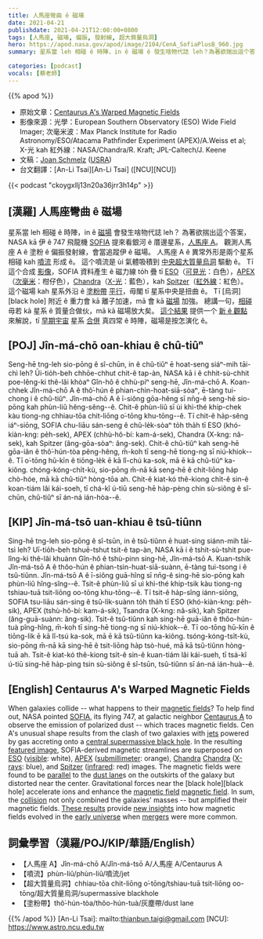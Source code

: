 ```yaml
---
title: 人馬座彎曲 ê 磁場
date: 2021-04-21
publishdate: 2021-04-21T12:00:00+0800
tags: [人馬座, 磁場, 偏振, 發射線, 超大質量烏洞]
hero: https://apod.nasa.gov/apod/image/2104/CenA_SofiaPlusB_960.jpg
summary: 星系當 leh 相碰 ê 時陣，in ê 磁場 ê 發生啥物代誌 leh？為著欲揣出這个答案，NASA kā 伊 ê 747 飛龍機 SOFIA 提來看銀河 ê 厝邊星系，人馬座 A。

categories: [podcast]
vocals: [蔡老師]
---
```


{{% apod %}}

- 原始文章：[Centaurus A's Warped Magnetic Fields](https://apod.nasa.gov/apod/ap210421.html)
- 影像來源：光學：European Southern Observatory (ESO) Wide Field Imager; 次毫米波：Max Planck Institute for Radio Astronomy/ESO/Atacama Pathfinder Experiment (APEX)/A.Weiss et al; X-光 kah 紅外線：NASA/Chandra/R. Kraft; JPL-Caltech/J. Keene
- 文稿：[Joan Schmelz](https://www.sofia.usra.edu/science/science-team/joan-schmelz) ([USRA](https://www.usra.edu/))
- 台文翻譯：[An-Li Tsai][An-Li Tsai] ([NCU][NCU])

{{< podcast "ckoygxllj13n20a36jrr3h14p" >}}

## [漢羅] 人馬座彎曲 ê 磁場
星系當 leh 相碰 ê 時陣，in ê [磁場][magnetic fields] 會發生啥物代誌 leh？
為著欲揣出這个答案，NASA kā 伊 ê 747 飛龍機 [SOFIA][SOFIA] 提來看銀河 ê 厝邊星系，[人馬座 A][Centaurus A]。
觀測人馬座 A ê 塗粉 ê 偏振發射線，會當追蹤伊 ê 磁場。
人馬座 A ê 異常外形是兩个星系相碰 kah [噴流][jets t] 形成 ê。
這个噴流是 ùi 氣體吸積到 [中央超大質量烏洞][central supermassive black hole t] 驅動 ê。
Tī 這个合成 [影像][featured image]，SOFIA 資料產生 ê 磁力線 to̍h 疊 tī [ESO][ESO]（[可見光][visible]：白色），[APEX][APEX]（[次毫米][submillimeter]：柑仔色），[Chandra][Chandra]（[X-光][X-rays]：藍色），kah [Spitzer][Spitzer]（[紅外線][infrared]：紅色）。
這个磁場 kah 星系外沿 ê [塗粉帶][dust lane] [平行][parallel]，毋閣 tī 星系中央是扭曲 ê。
Tī [烏洞][black hole] 附近 ê 重力會 kā 離子加速，mā 會 kā [磁場][magnetic field] 加強。
總講一句，[相碰][collision] 毋若 kā 星系 ê 質量合做伙，mā kā 磁場放大矣。
[這个結果][These results] 提供一个 [新 ê 觀點][new insights] 來解說，tī [早期宇宙][early universe] 星系 [合併][mergers] 真四常 ê 時陣，磁場是按怎演化 ê。


## [POJ] Jîn-má-chō oan-khiau ê chû-tiûⁿ
Seng-hē tng-leh sio-pōng ê sî-chūn, in ê chû-tiûⁿ ē hoat-seng siáⁿ-mih tāi-chì leh?
Ūi-tio̍h-beh chhōe-chhut chit-ê tap-àn, NASA kā i ê chhit-sù-chhit poe-lêng-ki thê-lâi khòaⁿ Gîn-hô ê chhù-piⁿ seng-hē, Jîn-má-chō A.
Koan-chhek Jîn-má-chō A ê thô͘-hún ê phian-chìn-hoat-siā-sòaⁿ, ē-tàng tui-chong i ê chû-tiûⁿ.
Jîn-má-chō A ê ī-siông gōa-hêng sī nn̄g-ê seng-hē sio-pōng kah phùn-liû hêng-sêng--ê.
Chit-ê phùn-liû sī ùi khì-thé khip-chek kàu tiong-ng chhiau-tōa chit-liōng o͘-tōng khu-tōng--ê.
Tī chit-ê ha̍p-sêng iáⁿ-siōng, SOFIA chu-liāu sán-seng ê chû-le̍k-sòaⁿ to̍h tha̍h tī ESO (khó-kiàn-kng: pe̍h-sek), APEX (chhù-hô-bí: kam-á-sek), Chandra (X-kng: nâ-sek), kah Spitzer (âng-gōa-sòaⁿ: âng-sek).
Chit-ê chû-tiûⁿ kah seng-hē gōa-iân ê thô͘-hún-tòa pêng-hêng, m̄-koh tī seng-hē tiong-ng sī niú-khiok--ê.
Tī o͘-tōng hū-kīn ê tiōng-le̍k ē kā lî-chú ka-sok, mā ē kā chû-tiûⁿ ka-kiông.
chóng-kóng-chi̍t-kù, sio-pōng m̄-nā kā seng-hē ê chit-liōng ha̍p chò-hóe, mā kā chû-tiûⁿ hòng-tōa ah.
Chit-ê kiat-kó thê-kiong chi̍t-ê sin-ê koan-tiám lâi kái-soeh, tī chá-kî ú-tiū seng-hē ha̍p-pèng chin sù-siông ê sî-chūn, chû-tiûⁿ sī án-ná ián-hòa--ê.


## [KIP] Jîn-má-tsō uan-khiau ê tsû-tiûnn
Sing-hē tng-leh sio-pōng ê sî-tsūn, in ê tsû-tiûnn ē huat-sing siánn-mih tāi-tsì leh?
Uī-tio̍h-beh tshuē-tshut tsit-ê tap-àn, NASA kā i ê tshit-sù-tshit pue-lîng-ki thê-lâi khuànn Gîn-hô ê tshù-pinn sing-hē, Jîn-má-tsō A.
Kuan-tshik Jîn-má-tsō A ê thôo-hún ê phian-tsìn-huat-siā-suànn, ē-tàng tui-tsong i ê tsû-tiûnn.
Jîn-má-tsō A ê ī-siông guā-hîng sī nn̄g-ê sing-hē sio-pōng kah phùn-liû hîng-sîng--ê.
Tsit-ê phùn-liû sī uì khì-thé khip-tsik kàu tiong-ng tshiau-tuā tsit-liōng oo-tōng khu-tōng--ê.
Tī tsit-ê ha̍p-sîng iánn-siōng, SOFIA tsu-liāu sán-sing ê tsû-li̍k-suànn to̍h tha̍h tī ESO (khó-kiàn-kng: pe̍h-sik), APEX (tshù-hô-bí: kam-á-sik), Tsandra (X-kng: nâ-sik), kah Spitzer (âng-guā-suànn: âng-sik).
Tsit-ê tsû-tiûnn kah sing-hē guā-iân ê thôo-hún-tuà pîng-hîng, m̄-koh tī sing-hē tiong-ng sī niú-khiok--ê.
Tī oo-tōng hū-kīn ê tiōng-li̍k ē kā lî-tsú ka-sok, mā ē kā tsû-tiûnn ka-kiông.
tsóng-kóng-tsi̍t-kù, sio-pōng m̄-nā kā sing-hē ê tsit-liōng ha̍p tsò-hué, mā kā tsû-tiûnn hòng-tuā ah.
Tsit-ê kiat-kó thê-kiong tsi̍t-ê sin-ê kuan-tiám lâi kái-sueh, tī tsá-kî ú-tiū sing-hē ha̍p-pìng tsin sù-siông ê sî-tsūn, tsû-tiûnn sī án-ná ián-huà--ê.

## [English] Centaurus A's Warped Magnetic Fields

When galaxies collide -- what happens to their [magnetic fields][magnetic fields]? To help find out, NASA pointed [SOFIA][SOFIA], its flying 747, at galactic neighbor [Centaurus A][Centaurus A] to observe the emission of polarized dust -- which traces magnetic fields. Cen A's unusual shape results from the clash of two galaxies with [jets][jets e] powered by gas accreting onto a [central supermassive black hole][central supermassive black hole e]. In the resulting [featured image][featured image], SOFIA-derived magnetic streamlines are superposed on [ESO][ESO] ([visible][visible]: white), [APEX][APEX] ([submillimeter][submillimeter]: orange), [Chandra] [Chandra] ([X-rays][X-rays]: blue), and [Spitzer][Spitzer] ([infrared][infrared]: red) images. The magnetic fields were found to be [parallel][parallel] to the [dust lane][dust lane]s on the outskirts of the galaxy but distorted near the center. Gravitational forces near the [black hole][black hole] accelerate ions and enhance the [magnetic field] [magnetic field]. In sum, the [collision][collision] not only combined the galaxies' masses -- but amplified their magnetic fields. [These results][These results] provide [new insights][new insights] into how magnetic fields evolved in the [early universe][early universe] when [mergers][mergers] were more common.



## 詞彙學習（漢羅/POJ/KIP/華語/English）

- 【人馬座 A】Jîn-má-chō A/Jîn-má-tsō A/人馬座 A/Centaurus A
- 【噴流】phùn-liû/phùn-liû/噴流/jet
- 【超大質量烏洞】chhiau-tōa chit-liōng o͘-tōng/tshiau-tuā tsit-liōng oo-tōng/超大質量烏洞/supermassive blackhole
- 【塗粉帶】thô͘-hún-tòa/thôo-hún-tuà/灰塵帶/dust lane


{{% /apod %}}
[An-Li Tsai]: mailto:thianbun.taigi@gmail.com
[NCU]: https://www.astro.ncu.edu.tw

[magnetic fields]:https://pwg.gsfc.nasa.gov/Education/Imagnet.html
[SOFIA]:https://www.nasa.gov/mission_pages/SOFIA/index.html
[Centaurus A]:https://en.wikipedia.org/wiki/Centaurus_A
[jets e]:https://apod.nasa.gov/apod/ap210117.html
[jets t]:https://apod.tw/daily/20210117/
[central supermassive black hole e]:https://apod.nasa.gov/apod/ap210331.html
[central supermassive black hole t]:https://apod.tw/daily/20210331/
[featured image]:https://www.nasa.gov/feature/galactic-merger-warps-magnetic-fields
[ESO]:https://www.eso.org/public/
[visible]:https://science.nasa.gov/ems/09_visiblelight
[APEX]:http://www.apex-telescope.org/ns/
[submillimeter]:https://en.wikipedia.org/wiki/Far-infrared_astronomy
[Chandra]:https://www.nasa.gov/mission_pages/chandra/main/index.html
[X-rays]:https://science.nasa.gov/ems/11_xrays
[Spitzer]:https://www.nasa.gov/mission_pages/spitzer/main/index.html
[infrared]:https://science.nasa.gov/ems/07_infraredwaves
[parallel]:https://www.mathsisfun.com/geometry/parallel-lines.html
[dust lane]:https://apod.nasa.gov/apod/ap151119.html
[black hole e]:https://apod.nasa.gov/apod/ap210416.html
[black hole t]:https://apod.tw/daily/20210416/
[magnetic field]:https://phet.colorado.edu/sims/cheerpj/faraday/latest/faraday.html
[collision]:https://en.wikipedia.org/wiki/Galaxy_merger
[These results]:https://www.nature.com/articles/s41550-021-01329-9.epdf
[new insights]:https://i.pinimg.com/originals/d6/dc/8b/d6dc8b1771b697ff2992982482911274.jpg
[early universe]:https://apod.nasa.gov/apod/ap121014.html
[mergers]:https://apod.nasa.gov/apod/ap130514.html
